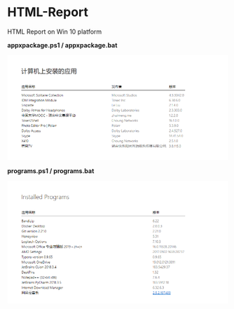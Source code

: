 # HTML-Report

HTML Report on Win 10 platform

**appxpackage.ps1 / appxpackage.bat**

![Preview for appxpackage.ps1](assets/Snipaste_2019-03-19_09-15-15.png)

**programs.ps1 / programs.bat**

![Snipaste_2019-03-19_14-56-16](assets/Snipaste_2019-03-19_14-56-16.png)